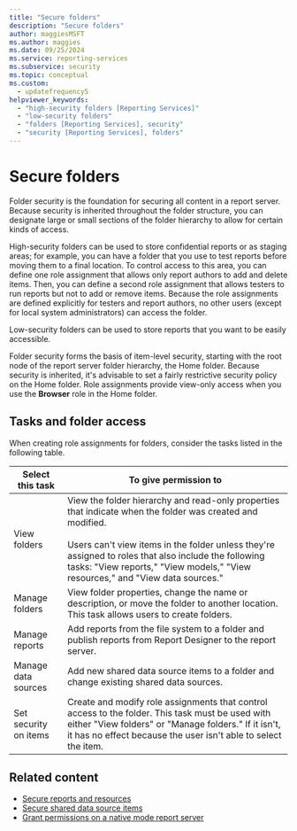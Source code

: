 ```yaml
---
title: "Secure folders"
description: "Secure folders"
author: maggiesMSFT
ms.author: maggies
ms.date: 09/25/2024
ms.service: reporting-services
ms.subservice: security
ms.topic: conceptual
ms.custom:
  - updatefrequency5
helpviewer_keywords:
  - "high-security folders [Reporting Services]"
  - "low-security folders"
  - "folders [Reporting Services], security"
  - "security [Reporting Services], folders"
---
```

# Secure folders
  Folder security is the foundation for securing all content in a report server. Because security is inherited throughout the folder structure, you can designate large or small sections of the folder hierarchy to allow for certain kinds of access.  
  
 High-security folders can be used to store confidential reports or as staging areas; for example, you can have a folder that you use to test reports before moving them to a final location. To control access to this area, you can define one role assignment that allows only report authors to add and delete items. Then, you can define a second role assignment that allows testers to run reports but not to add or remove items. Because the role assignments are defined explicitly for testers and report authors, no other users (except for local system administrators) can access the folder.  
  
 Low-security folders can be used to store reports that you want to be easily accessible.  
  
 Folder security forms the basis of item-level security, starting with the root node of the report server folder hierarchy, the Home folder. Because security is inherited, it's advisable to set a fairly restrictive security policy on the Home folder. Role assignments provide view-only access when you use the **Browser** role in the Home folder.  
  
## Tasks and folder access  
 When creating role assignments for folders, consider the tasks listed in the following table.  
  
|Select this task|To give permission to|  
|----------------------|---------------------------|  
|View folders|View the folder hierarchy and read-only properties that indicate when the folder was created and modified.<br /><br /> Users can't view items in the folder unless they're assigned to roles that also include the following tasks: "View reports," "View models," "View resources," and "View data sources."|  
|Manage folders|View folder properties, change the name or description, or move the folder to another location. This task allows users to create folders.|  
|Manage reports|Add reports from the file system to a folder and publish reports from Report Designer to the report server.|  
|Manage data sources|Add new shared data source items to a folder and change existing shared data sources.|  
|Set security on items|Create and modify role assignments that control access to the folder. This task must be used with either "View folders" or "Manage folders." If it isn't, it has no effect because the user isn't able to select the item.|  
  
## Related content

- [Secure reports and resources](../../reporting-services/security/secure-reports-and-resources.md)
- [Secure shared data source items](../../reporting-services/security/secure-shared-data-source-items.md)
- [Grant permissions on a native mode report server](../../reporting-services/security/granting-permissions-on-a-native-mode-report-server.md)
